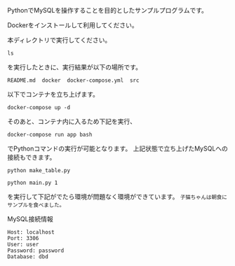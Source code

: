 PythonでMySQLを操作することを目的としたサンプルプログラムです。

Dockerをインストールして利用してください。

本ディレクトリで実行してください。
```shell
ls
```
を実行したときに、実行結果が以下の場所です。
```shell
README.md  docker  docker-compose.yml  src
```


以下でコンテナを立ち上げます。
```shell
docker-compose up -d
```
そのあと、コンテナ内に入るため下記を実行、
```shell
docker-compose run app bash
```
でPythonコマンドの実行が可能となります。
上記状態で立ち上げたMySQLへの接続もできます。

```shell
python make_table.py

python main.py 1
```

を実行して下記がでたら環境が問題なく環境ができています。
`子猫ちゃんは朝食にサンプルを食べました。`

MySQL接続情報
```
Host: localhost
Port: 3306
User: user
Password: password
Database: dbd
```
